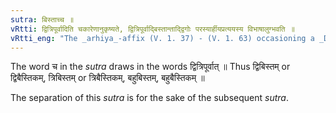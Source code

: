 ```yaml
---
sutra: बिस्ताच्च ॥
vRtti: द्वित्रिपूर्वादिति चकारेणानुकृष्यते, द्वित्रिपूर्वाद्बिस्तान्ताद्द्विगोः परस्यार्हीयप्रत्ययस्य विभाषालुग्भवति ॥
vRtti_eng: "The _arhiya_-affix (V. 1. 37) - (V. 1. 63) occasioning a _Dvigu_ compound, is optionally elided after the word _bista_, preceded by _dvi_ or _tri_."
---
```

The word च in the _sutra_ draws in the words द्वित्रिपूर्वात् ॥ Thus द्विबिस्तम् or द्विबैस्तिकम्, त्रिबिस्तम् or त्रिबैस्तिकम्, बहुबिस्तम्, बहुबैस्तिकम् ॥

The separation of this _sutra_ is for the sake of the subsequent _sutra_.
